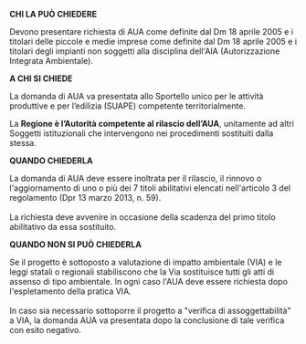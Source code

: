 **CHI LA PUÒ CHIEDERE**

Devono presentare richiesta di AUA come definite dal Dm 18 aprile 2005 e i titolari delle piccole e medie imprese come definite dal Dm 18 aprile 2005 e i titolari degli impianti non soggetti alla disciplina dell'AIA (Autorizzazione Integrata Ambientale).

**A CHI SI CHIEDE**

La domanda di AUA va presentata allo Sportello unico per le attività produttive e per l’edilizia (SUAPE) competente territorialmente.

La **Regione è l’Autorità competente al rilascio dell’AUA**, unitamente ad altri Soggetti istituzionali che intervengono nei procedimenti sostituiti dalla stessa.

**QUANDO CHIEDERLA**

La domanda di AUA deve essere inoltrata per il rilascio, il rinnovo o l'aggiornamento di uno o più dei 7 titoli abilitativi elencati nell'articolo 3 del regolamento (Dpr 13 marzo 2013, n. 59).
<br><br>
La richiesta deve avvenire in occasione della scadenza del primo titolo abilitativo da essa sostituito.

**QUANDO NON SI PUÒ CHIEDERLA**

Se il progetto è sottoposto a valutazione di impatto ambientale (VIA) e le leggi statali o regionali stabiliscono che la Via sostituisce tutti gli atti di assenso di tipo ambientale. In ogni caso l'AUA deve essere richiesta dopo l'espletamento della pratica VIA.
<br><br>
In caso sia necessario sottoporre il progetto a "verifica di assoggettabilità" a VIA, la domanda AUA va presentata dopo la conclusione di tale verifica con esito negativo.
